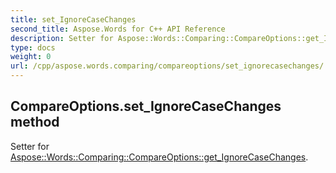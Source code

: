 ```yaml
---
title: set_IgnoreCaseChanges
second_title: Aspose.Words for C++ API Reference
description: Setter for Aspose::Words::Comparing::CompareOptions::get_IgnoreCaseChanges. 
type: docs
weight: 0
url: /cpp/aspose.words.comparing/compareoptions/set_ignorecasechanges/
---
```

## CompareOptions.set_IgnoreCaseChanges method


Setter for [Aspose::Words::Comparing::CompareOptions::get_IgnoreCaseChanges](./get_ignorecasechanges/).

